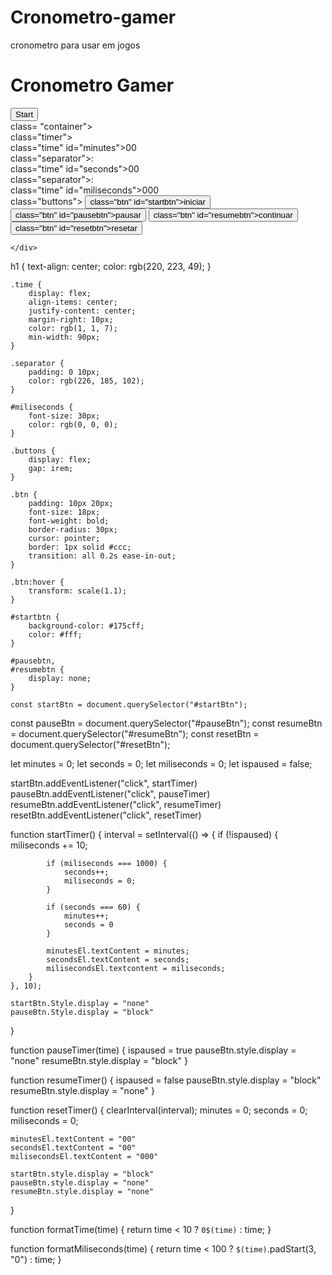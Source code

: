 # Cronometro-gamer
cronometro para usar em jogos
<!DOCTYPE html>
<html lang="ptbr">

<head>
    <meta charset="UTF-8">
    <meta name="viewport" content="width=device-width, initial-scale=1.0">
    <title>Cronometro Gamer</title>
    <script src="script.js"></script>
    <link rel="stylesheet" type="text/css" href="estilos.css">
</head>


<body>
    <h1>Cronometro Gamer</h1>
    <button>Start</button>
    <div> class= "container">
        <div> class="timer">
            <div> class="time" id="minutes">00</div>
            <div> class="separator">:</div>
            <div> class="time" id="seconds">00</div>
            <div> class="separator">:</div>
            <div> class="time" id="miliseconds">000</div>
        </div>
    </div>
    <div> class="buttons">
        <button> class="btn" id="startbtn">iniciar</button>
        <button> class="btn" id="pausebtn">pausar</button>
        <button> class="btn" id="resumebtn">continuar</button>
        <button> class="btn" id="resetbtn">resetar</button>

    </div>
</body>


</html>

h1 {
        text-align: center;
        color: rgb(220, 223, 49);
    }
    
    .time {
        display: flex;
        align-items: center;
        justify-content: center;
        margin-right: 10px;
        color: rgb(1, 1, 7);
        min-width: 90px;
    }
    
    .separator {
        padding: 0 10px;
        color: rgb(226, 185, 102);
    }
    
    #miliseconds {
        font-size: 30px;
        color: rgb(0, 0, 0);
    }
    
    .buttons {
        display: flex;
        gap: irem;
    }
    
    .btn {
        padding: 10px 20px;
        font-size: 18px;
        font-weight: bold;
        border-radius: 30px;
        cursor: pointer;
        border: 1px solid #ccc;
        transition: all 0.2s ease-in-out;
    }
    
    .btn:hover {
        transform: scale(1.1);
    }
    
    #startbtn {
        background-color: #175cff;
        color: #fff;
    }
    
    #pausebtn,
    #resumebtn {
        display: none;
    }

    const startBtn = document.querySelector("#startBtn");
const pauseBtn = document.querySelector("#pauseBtn");
const resumeBtn = document.querySelector("#resumeBtn");
const resetBtn = document.querySelector("#resetBtn");

let minutes = 0;
let seconds = 0;
let miliseconds = 0;
let ispaused = false;

startBtn.addEventListener("click", startTimer)
pauseBtn.addEventListener("click", pauseTimer)
resumeBtn.addEventListener("click", resumeTimer)
resetBtn.addEventListener("click", resetTimer)

function startTimer() {
    interval = setInterval(() => {
        if (!ispaused) {
            miliseconds += 10;

            if (miliseconds === 1000) {
                seconds++;
                miliseconds = 0;
            }

            if (seconds === 60) {
                minutes++;
                seconds = 0
            }

            minutesEl.textContent = minutes;
            secondsEl.textContent = seconds;
            milisecondsEl.textcontent = miliseconds;
        }
    }, 10);

    startBtn.Style.display = "none"
    pauseBtn.Style.display = "block"
}

function pauseTimer(time) {
    ispaused = true
    pauseBtn.style.display = "none"
    resumeBtn.style.display = "block"
}

function resumeTimer() {
    ispaused = false
    pauseBtn.style.display = "block"
    resumeBtn.style.display = "none"
}

function resetTimer() {
    clearInterval(interval);
    minutes = 0;
    seconds = 0;
    miliseconds = 0;

    minutesEl.textContent = "00"
    secondsEl.textContent = "00"
    milisecondsEl.textContent = "000"

    startBtn.style.display = "block"
    pauseBtn.style.display = "none"
    resumeBtn.style.display = "none"
}

function formatTime(time) {
    return time < 10 ? `0$(time)` : time;
}

function formatMiliseconds(time) {
    return time < 100 ? `$(time)`.padStart(3, "0") : time;
}

    
